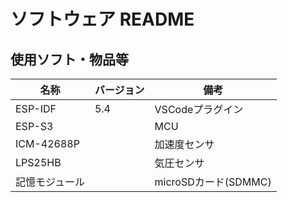 # ソフトウェア README

## 使用ソフト・物品等

| 名称 | バージョン | 備考 |
| --- | --- | --- |
| ESP-IDF | 5.4 | VSCodeプラグイン |
| ESP-S3 | | MCU |
| ICM-42688P | | 加速度センサ |
| LPS25HB | | 気圧センサ |
| 記憶モジュール | | microSDカード(SDMMC) |

